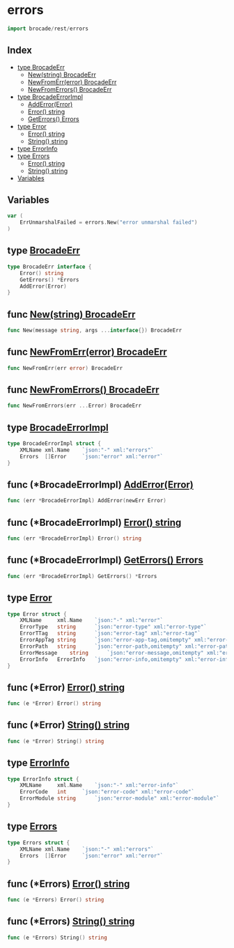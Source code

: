 
# errors

```go
import brocade/rest/errors
```

## Index

- [type BrocadeErr](#type-brocadeerr)
  - [New(string) BrocadeErr](#func-newstring-brocadeerr)
  - [NewFromErr(error) BrocadeErr](#func-newfromerrerror-brocadeerr)
  - [NewFromErrors() BrocadeErr](#func-newfromerrors-brocadeerr)
- [type BrocadeErrorImpl](#type-brocadeerrorimpl)
  - [AddError(Error)](#func-brocadeerrorimpl-adderrorerror)
  - [Error() string](#func-brocadeerrorimpl-error-string)
  - [GetErrors() Errors](#func-brocadeerrorimpl-geterrors-errors)
- [type Error](#type-error)
  - [Error() string](#func-error-error-string)
  - [String() string](#func-error-string-string)
- [type ErrorInfo](#type-errorinfo)
- [type Errors](#type-errors)
  - [Error() string](#func-errors-error-string)
  - [String() string](#func-errors-string-string)
- [Variables](#variables)

## Variables
```go
var (
	ErrUnmarshalFailed = errors.New("error unmarshal failed")
)

```


## type [BrocadeErr](<errors.go#L16>)
```go
type BrocadeErr interface {
	Error() string
	GetErrors() *Errors
	AddError(Error)
}
```

## func [New(string) BrocadeErr](<errors.go#L142>)

```go
func New(message string, args ...interface{}) BrocadeErr
```
## func [NewFromErr(error) BrocadeErr](<errors.go#L22>)

```go
func NewFromErr(err error) BrocadeErr
```
## func [NewFromErrors() BrocadeErr](<errors.go#L39>)

```go
func NewFromErrors(err ...Error) BrocadeErr
```

## type [BrocadeErrorImpl](<errors.go#L48>)
```go
type BrocadeErrorImpl struct {
	XMLName	xml.Name	`json:"-" xml:"errors"`
	Errors	[]Error		`json:"error" xml:"error"`
}
```

## func (*BrocadeErrorImpl) [AddError(Error)](<errors.go#L73>)

```go
func (err *BrocadeErrorImpl) AddError(newErr Error)
```
## func (*BrocadeErrorImpl) [Error() string](<errors.go#L53>)

```go
func (err *BrocadeErrorImpl) Error() string
```
## func (*BrocadeErrorImpl) [GetErrors() Errors](<errors.go#L64>)

```go
func (err *BrocadeErrorImpl) GetErrors() *Errors
```

## type [Error](<errors.go#L108>)
```go
type Error struct {
	XMLName		xml.Name	`json:"-" xml:"error"`
	ErrorType	string		`json:"error-type" xml:"error-type"`
	ErrorTTag	string		`json:"error-tag" xml:"error-tag"`
	ErrorAppTag	string		`json:"error-app-tag,omitempty" xml:"error-app-tag"`
	ErrorPath	string		`json:"error-path,omitempty" xml:"error-path"`
	ErrorMessage	string		`json:"error-message,omitempty" xml:"error-message"`
	ErrorInfo	ErrorInfo	`json:"error-info,omitempty" xml:"error-info"`
}
```

## func (*Error) [Error() string](<errors.go#L135>)

```go
func (e *Error) Error() string
```
## func (*Error) [String() string](<errors.go#L124>)

```go
func (e *Error) String() string
```

## type [ErrorInfo](<errors.go#L118>)
```go
type ErrorInfo struct {
	XMLName		xml.Name	`json:"-" xml:"error-info"`
	ErrorCode	int		`json:"error-code" xml:"error-code"`
	ErrorModule	string		`json:"error-module" xml:"error-module"`
}
```

## type [Errors](<errors.go#L85>)
```go
type Errors struct {
	XMLName	xml.Name	`json:"-" xml:"errors"`
	Errors	[]Error		`json:"error" xml:"error"`
}
```

## func (*Errors) [Error() string](<errors.go#L90>)

```go
func (e *Errors) Error() string
```
## func (*Errors) [String() string](<errors.go#L97>)

```go
func (e *Errors) String() string
```

